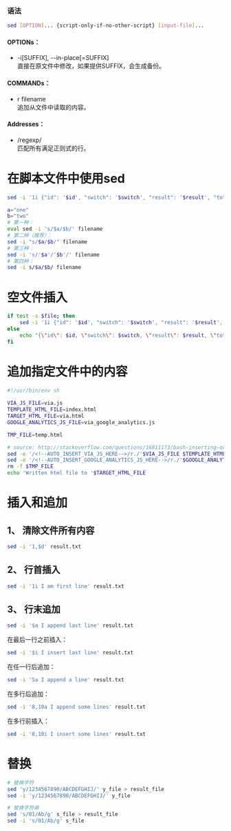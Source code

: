 ### 语法
```sh
sed [OPTION]... {script-only-if-no-other-script} [input-file]...
```
#### OPTIONs：
* -i\[SUFFIX], --in-place\[=SUFFIX]  
  直接在原文件中修改，如果提供SUFFIX，会生成备份。  
  
#### COMMANDs：
* r filename  
  追加从文件中读取的内容。  
  
#### Addresses：
* /regexp/  
  匹配所有满足正则式的行。  
  
  
# 在脚本文件中使用sed
```sh
sed -i '1i {"id": '$id', "switch": '$switch', "result": '$result', "totalOK": '$totalOK', "totalNG": '$totalNG'}' $file
```

```sh
a="one"
b="two"
# 第一种：
eval sed -i 's/$a/$b/' filename
# 第二种（推荐）：
sed -i "s/$a/$b/" filename
# 第三种：
sed -i 's/'$a'/'$b'/' filename 
# 第四种：
sed -i s/$a/$b/ filename
```

# 空文件插入
```sh
if test -s $file; then
    sed -i '1i {"id": '$id', "switch": '$switch', "result": '$result', "totalOK": '$totalOK', "totalNG": '$totalNG'}' $file
else
    echo "{\"id\": $id, \"switch\": $switch, \"result\": $result, \"totalOK\": $totalOK, \"totalNG\": $totalNG}" >> $file
fi
```


# 追加指定文件中的内容
```sh
#!/usr/bin/env sh          
                            
VIA_JS_FILE=via.js         
TEMPLATE_HTML_FILE=index.html
TARGET_HTML_FILE=via.html  
GOOGLE_ANALYTICS_JS_FILE=via_google_analytics.js

TMP_FILE=temp.html         

# source: http://stackoverflow.com/questions/16811173/bash-inserting-one-files-content-into-another-file-after-the-pattern                     
sed -e '/<!--AUTO_INSERT_VIA_JS_HERE-->/r./'$VIA_JS_FILE $TEMPLATE_HTML_FILE > $TMP_FILE 
sed -e '/<!--AUTO_INSERT_GOOGLE_ANALYTICS_JS_HERE-->/r./'$GOOGLE_ANALYTICS_JS_FILE $TMP_FILE > $TARGET_HTML_FILE
rm -f $TMP_FILE            
echo 'Written html file to '$TARGET_HTML_FILE   
```

# 插入和追加
## 1、 清除文件所有内容
```sh
sed -i '1,$d' result.txt
```

## 2、 行首插入
```sh
sed -i '1i I am first line' result.txt
```

## 3、 行末追加
```sh
sed -i '$a I append last line' result.txt
```
在最后一行之前插入：  
```sh
sed -i '$i I insert last line' result.txt
```
在任一行后追加：  
```sh
sed -i '5a I append a line' result.txt
```
在多行后追加：  
```sh
sed -i '8,10a I append some lines' result.txt
```
在多行前插入：  
```sh
sed -i '8,10i I insert some lines' result.txt
```

# 替换
```sh
# 替换字符
sed 'y/1234567890/ABCDEFGHIJ/' y_file > result_file
sed -i 'y/1234567890/ABCDEFGHIJ/' y_file

# 替换字符串
sed 's/01/Ab/g' s_file > result_file
sed -i 's/01/Ab/g' s_file
